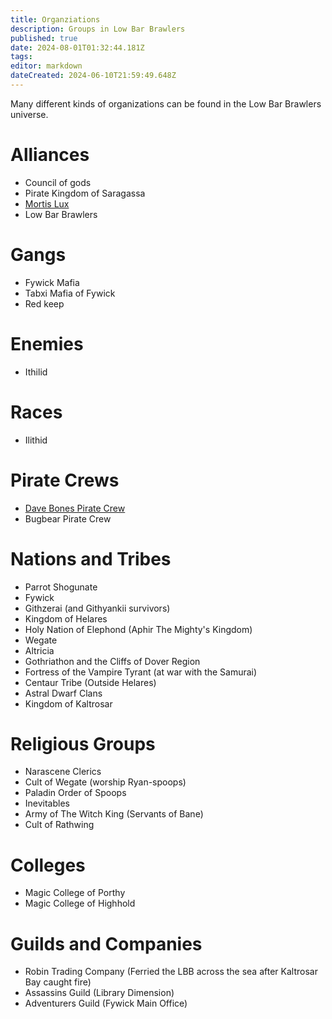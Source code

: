 ```yaml
---
title: Organziations
description: Groups in Low Bar Brawlers
published: true
date: 2024-08-01T01:32:44.181Z
tags: 
editor: markdown
dateCreated: 2024-06-10T21:59:49.648Z
---
```


Many different kinds of organizations can be found in the Low Bar Brawlers universe. 

# Alliances
- Council of gods
- Pirate Kingdom of Saragassa
- [Mortis Lux](/organizations/mortis-lux)
- Low Bar Brawlers

# Gangs
- Fywick Mafia
- Tabxi Mafia of Fywick
- Red keep

# Enemies
- Ithilid

# Races
- Ilithid

# Pirate Crews
- [Dave Bones Pirate Crew](/organizations/dave-bones-crew)
- Bugbear Pirate Crew

# Nations and Tribes
- Parrot Shogunate
- Fywick
- Githzerai (and Githyankii survivors)
- Kingdom of Helares
- Holy Nation of Elephond (Aphir The Mighty's Kingdom)
- Wegate
- Altricia
- Gothriathon and the Cliffs of Dover Region
- Fortress of the Vampire Tyrant (at war with the Samurai)
- Centaur Tribe (Outside Helares)
- Astral Dwarf Clans
- Kingdom of Kaltrosar

# Religious Groups
- Narascene Clerics
- Cult of Wegate (worship Ryan-spoops)
- Paladin Order of Spoops 
- Inevitables
- Army of The Witch King (Servants of Bane)
- Cult of Rathwing

# Colleges
- Magic College of Porthy
- Magic College of Highhold

# Guilds and Companies
- Robin Trading Company (Ferried the LBB across the sea after Kaltrosar Bay caught fire)
- Assassins Guild (Library Dimension)
- Adventurers Guild (Fywick Main Office)
